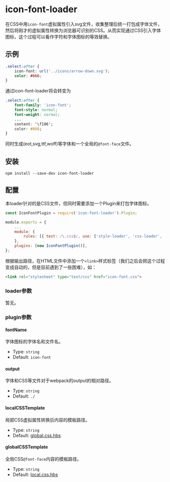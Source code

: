 # icon-font-loader

在CSS中用`icon-font`虚拟属性引入svg文件，收集整理后统一打包成字体文件，然后将刚才的虚拟属性转换为浏览器可识别的CSS。从而实现通过CSS引入字体图标，这个过程可以看作字符和字体图标的等效替换。

## 示例

``` css
.select:after {
    icon-font: url('../icons/arrow-down.svg');
    color: #666;
}
```

通过icon-font-loader将会转变为

``` css
.select:after {
    font-family: 'icon-font';
    font-style: normal;
    font-weight: normal;
    ...
    content: '\f106';
    color: #666;
}
```

同时生成(eot,svg,ttf,woff)等字体和一个全局的`@font-face`文件。

## 安装

``` shell
npm install --save-dev icon-font-loader
```

## 配置

本loader针对的是CSS文件，但同时需要添加一个Plugin来打包字体图标。

```javascript
const IconFontPlugin = require('icon-font-loader').Plugin;

module.exports = {
    ...
    module: {
        rules: [{ test: /\.css$/, use: ['style-loader', 'css-loader', 'icon-font-loader'] }],
    },
    plugins: [new IconFontPlugin()],
};
```

根据输出路径，在HTML文件中添加一个`<link>`样式标签（我们之后会把这个过程变成自动的，但是目前遇到了一些困难），如：

``` html
<link rel="stylesheet" type="text/css" href="icon-font.css">
```

### loader参数

暂无。

### plugin参数

#### fontName
字体图标的字体名和文件名。

- Type: `string`
- Default: `icon-font`

#### output

字体和CSS等文件对于webpack的output的相对路径。

- Type: `string`
- Default: `./`

#### localCSSTemplate
局部CSS虚拟属性转换后内容的模板路径。

- Type: `string`
- Default: [global.css.hbs](https://github.com/vusion/icon-font-loader/blob/master/src/global.css.hbs)

#### globalCSSTemplate
全局CSS`@font-face`内容的模板路径。

- Type: `string`
- Default: [local.css.hbs](https://github.com/vusion/icon-font-loader/blob/master/src/local.css.hbs)
